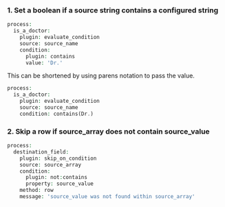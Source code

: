 ### 1\. Set a boolean if a source string contains a configured string

```php
process:
  is_a_doctor:
    plugin: evaluate_condition
    source: source_name
    condition:
      plugin: contains
      value: 'Dr.'

```

This can be shortened by using parens notation to pass the value.

```php
process:
  is_a_doctor:
    plugin: evaluate_condition
    source: source_name
    condition: contains(Dr.)

```

### 2\. Skip a row if source\_array does not contain source\_value

```php
process:
  destination_field:
    plugin: skip_on_condition
    source: source_array
    condition:
      plugin: not:contains
      property: source_value
    method: row
    message: 'source_value was not found within source_array'
```